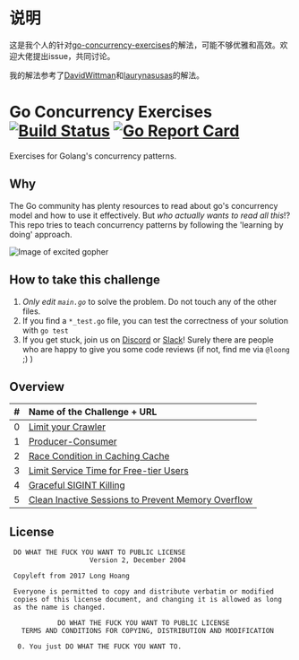 # 说明

这是我个人的针对[go-concurrency-exercises](https://github.com/loong/go-concurrency-exercises)的解法，可能不够优雅和高效。欢迎大佬提出issue，共同讨论。

我的解法参考了[DavidWittman](https://github.com/DavidWittman/go-concurrency-exercises/tree/solutions)和[laurynasusas](https://github.com/laurynasusas/go-concurrency-exercises/tree/master)的解法。

# Go Concurrency Exercises [![Build Status](https://travis-ci.org/loong/go-concurrency-exercises.svg?branch=main)](https://travis-ci.org/loong/go-concurrency-exercises) [![Go Report Card](https://goreportcard.com/badge/github.com/loong/go-concurrency-exercises)](https://goreportcard.com/report/github.com/loong/go-concurrency-exercises)
Exercises for Golang's concurrency patterns.

## Why
The Go community has plenty resources to read about go's concurrency model and how to use it effectively. But *who actually wants to read all this*!? This repo tries to teach concurrency patterns by following the 'learning by doing' approach.

![Image of excited gopher](https://golang.org/doc/gopher/pkg.png)

## How to take this challenge
1. *Only edit `main.go`* to solve the problem. Do not touch any of the other files.
2. If you find a `*_test.go` file, you can test the correctness of your solution with `go test`
3. If you get stuck, join us on [Discord](https://discord.com/invite/golang) or [Slack](https://invite.slack.golangbridge.org/)! Surely there are people who are happy to give you some code reviews (if not, find me via `@loong` ;) )

## Overview
| # | Name of the Challenge + URL           | 
| - |:-------------|
| 0 | [Limit your Crawler](https://github.com/loong/go-concurrency-exercises/tree/main/0-limit-crawler) |
| 1 | [Producer-Consumer](https://github.com/loong/go-concurrency-exercises/tree/main/1-producer-consumer)  |
| 2 | [Race Condition in Caching Cache](https://github.com/loong/go-concurrency-exercises/tree/main/2-race-in-cache#race-condition-in-caching-szenario)  |
| 3 | [Limit Service Time for Free-tier Users](https://github.com/loong/go-concurrency-exercises/tree/main/3-limit-service-time)  |
| 4 | [Graceful SIGINT Killing](https://github.com/loong/go-concurrency-exercises/tree/main/4-graceful-sigint)  |
| 5 | [Clean Inactive Sessions to Prevent Memory Overflow](https://github.com/loong/go-concurrency-exercises/tree/main/5-session-cleaner)  |

## License

```
 DO WHAT THE FUCK YOU WANT TO PUBLIC LICENSE 
                    Version 2, December 2004 

 Copyleft from 2017 Long Hoang

 Everyone is permitted to copy and distribute verbatim or modified 
 copies of this license document, and changing it is allowed as long 
 as the name is changed.

            DO WHAT THE FUCK YOU WANT TO PUBLIC LICENSE 
   TERMS AND CONDITIONS FOR COPYING, DISTRIBUTION AND MODIFICATION 

  0. You just DO WHAT THE FUCK YOU WANT TO.
```
